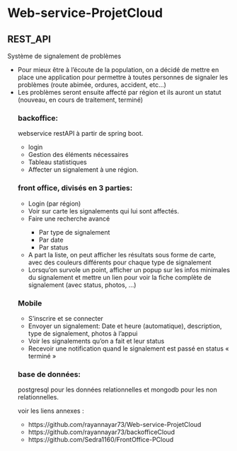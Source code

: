 # Web-service-ProjetCloud
## REST_API

Système de signalement de problèmes
<ul>
  <li>Pour mieux être à l’écoute de la population, on a décidé de mettre en place une
    application pour permettre à toutes personnes de
    signaler les problèmes (route abimée, ordures,
    accident, etc…)
  </li>
  <li>Les problèmes seront ensuite affecté par région et
    ils auront un statut (nouveau, en cours de
    traitement, terminé)
  </li>

### backoffice: 
 webservice restAPI à partir de spring boot.
  <ul>
    <li>login</li>
    <li>Gestion des éléments nécessaires</li>
    <li>Tableau statistiques </li>
    <li>Affecter un signalement à une région. </li>
  </ul>
  
### front office, divisés en 3 parties:
  <ul>
    <li>Login (par région)</li>
    <li>Voir sur carte les signalements qui lui sont affectés.</li>
    <li>Faire une recherche avancé</li>
    <ul>
      <li>Par type de signalement</li>
      <li>Par date</li>
      <li>Par status</li>
    </ul>
    <li>A part la liste, on peut afficher les résultats sous forme de
      carte, avec des couleurs différents pour chaque type de
      signalement
    </li>
    <li>Lorsqu’on survole un point, afficher un popup sur les infos
      minimales du signalement et mettre un lien pour voir la
      fiche complète de signalement (avec status, photos, …)
    </li>
  </ul>

### Mobile
  
<ul>
  <li>S’inscrire et se connecter</li>
  <li>
    Envoyer un signalement: Date et heure (automatique), description, type de
    signalement, photos à l’appui</li>
  <li>Voir les signalements qu’on a fait et leur status</li>
  <li>
      Recevoir une notification quand le signalement est
      passé en status « terminé »
  </li>
</ul>
  
### base de données: 
postgresql pour les données relationnelles et mongodb pour les non relationnelles.

voir les liens annexes :
<ul>
<li>https://github.com/rayannayar73/Web-service-ProjetCloud</li>
<li>https://github.com/rayannayar73/backofficeCloud</li>
<li>https://github.com/Sedra1160/FrontOffice-PCloud</li>
</ul>
